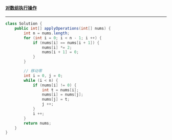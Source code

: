#### <a href="https://leetcode.cn/problems/apply-operations-to-an-array/">对数组执行操作</a>

--------------

```java
class Solution {
    public int[] applyOperations(int[] nums) {
        int n = nums.length;
        for (int i = 0; i < n - 1; i ++) {
            if (nums[i] == nums[i + 1]) {
                nums[i] *= 2;
                nums[i + 1] = 0;
            }
        }

        // 移动零
        int i = 0, j = 0;
        while (i < n) {
            if (nums[i] != 0) {
                int t = nums[i];
                nums[i] = nums[j];
                nums[j] = t;
                j ++;
            }
            i ++;
        }
        return nums;
    }
}
```

